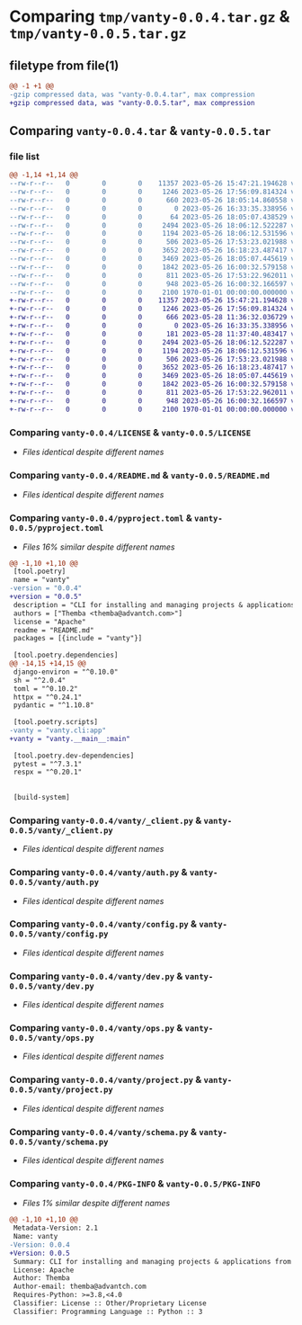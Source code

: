 # Comparing `tmp/vanty-0.0.4.tar.gz` & `tmp/vanty-0.0.5.tar.gz`

## filetype from file(1)

```diff
@@ -1 +1 @@
-gzip compressed data, was "vanty-0.0.4.tar", max compression
+gzip compressed data, was "vanty-0.0.5.tar", max compression
```

## Comparing `vanty-0.0.4.tar` & `vanty-0.0.5.tar`

### file list

```diff
@@ -1,14 +1,14 @@
--rw-r--r--   0        0        0    11357 2023-05-26 15:47:21.194628 vanty-0.0.4/LICENSE
--rw-r--r--   0        0        0     1246 2023-05-26 17:56:09.814324 vanty-0.0.4/README.md
--rw-r--r--   0        0        0      660 2023-05-26 18:05:14.860558 vanty-0.0.4/pyproject.toml
--rw-r--r--   0        0        0        0 2023-05-26 16:33:35.338956 vanty-0.0.4/vanty/__init__.py
--rw-r--r--   0        0        0       64 2023-05-26 18:05:07.438529 vanty-0.0.4/vanty/__main__.py
--rw-r--r--   0        0        0     2494 2023-05-26 18:06:12.522287 vanty-0.0.4/vanty/_client.py
--rw-r--r--   0        0        0     1194 2023-05-26 18:06:12.531596 vanty-0.0.4/vanty/auth.py
--rw-r--r--   0        0        0      506 2023-05-26 17:53:23.021988 vanty-0.0.4/vanty/cli.py
--rw-r--r--   0        0        0     3652 2023-05-26 16:18:23.487417 vanty-0.0.4/vanty/config.py
--rw-r--r--   0        0        0     3469 2023-05-26 18:05:07.445619 vanty-0.0.4/vanty/dev.py
--rw-r--r--   0        0        0     1842 2023-05-26 16:00:32.579158 vanty-0.0.4/vanty/ops.py
--rw-r--r--   0        0        0      811 2023-05-26 17:53:22.962011 vanty-0.0.4/vanty/project.py
--rw-r--r--   0        0        0      948 2023-05-26 16:00:32.166597 vanty-0.0.4/vanty/schema.py
--rw-r--r--   0        0        0     2100 1970-01-01 00:00:00.000000 vanty-0.0.4/PKG-INFO
+-rw-r--r--   0        0        0    11357 2023-05-26 15:47:21.194628 vanty-0.0.5/LICENSE
+-rw-r--r--   0        0        0     1246 2023-05-26 17:56:09.814324 vanty-0.0.5/README.md
+-rw-r--r--   0        0        0      666 2023-05-28 11:36:32.036729 vanty-0.0.5/pyproject.toml
+-rw-r--r--   0        0        0        0 2023-05-26 16:33:35.338956 vanty-0.0.5/vanty/__init__.py
+-rw-r--r--   0        0        0      181 2023-05-28 11:37:40.483417 vanty-0.0.5/vanty/__main__.py
+-rw-r--r--   0        0        0     2494 2023-05-26 18:06:12.522287 vanty-0.0.5/vanty/_client.py
+-rw-r--r--   0        0        0     1194 2023-05-26 18:06:12.531596 vanty-0.0.5/vanty/auth.py
+-rw-r--r--   0        0        0      506 2023-05-26 17:53:23.021988 vanty-0.0.5/vanty/cli.py
+-rw-r--r--   0        0        0     3652 2023-05-26 16:18:23.487417 vanty-0.0.5/vanty/config.py
+-rw-r--r--   0        0        0     3469 2023-05-26 18:05:07.445619 vanty-0.0.5/vanty/dev.py
+-rw-r--r--   0        0        0     1842 2023-05-26 16:00:32.579158 vanty-0.0.5/vanty/ops.py
+-rw-r--r--   0        0        0      811 2023-05-26 17:53:22.962011 vanty-0.0.5/vanty/project.py
+-rw-r--r--   0        0        0      948 2023-05-26 16:00:32.166597 vanty-0.0.5/vanty/schema.py
+-rw-r--r--   0        0        0     2100 1970-01-01 00:00:00.000000 vanty-0.0.5/PKG-INFO
```

### Comparing `vanty-0.0.4/LICENSE` & `vanty-0.0.5/LICENSE`

 * *Files identical despite different names*

### Comparing `vanty-0.0.4/README.md` & `vanty-0.0.5/README.md`

 * *Files identical despite different names*

### Comparing `vanty-0.0.4/pyproject.toml` & `vanty-0.0.5/pyproject.toml`

 * *Files 16% similar despite different names*

```diff
@@ -1,10 +1,10 @@
 [tool.poetry]
 name = "vanty"
-version = "0.0.4"
+version = "0.0.5"
 description = "CLI for installing and managing projects & applications from advantch.com"
 authors = ["Themba <themba@advantch.com>"]
 license = "Apache"
 readme = "README.md"
 packages = [{include = "vanty"}]
 
 [tool.poetry.dependencies]
@@ -14,15 +14,15 @@
 django-environ = "^0.10.0"
 sh = "^2.0.4"
 toml = "^0.10.2"
 httpx = "^0.24.1"
 pydantic = "^1.10.8"
 
 [tool.poetry.scripts]
-vanty = "vanty.cli:app"
+vanty = "vanty.__main__:main"
 
 [tool.poetry.dev-dependencies]
 pytest = "^7.3.1"
 respx = "^0.20.1"
 
 
 [build-system]
```

### Comparing `vanty-0.0.4/vanty/_client.py` & `vanty-0.0.5/vanty/_client.py`

 * *Files identical despite different names*

### Comparing `vanty-0.0.4/vanty/auth.py` & `vanty-0.0.5/vanty/auth.py`

 * *Files identical despite different names*

### Comparing `vanty-0.0.4/vanty/config.py` & `vanty-0.0.5/vanty/config.py`

 * *Files identical despite different names*

### Comparing `vanty-0.0.4/vanty/dev.py` & `vanty-0.0.5/vanty/dev.py`

 * *Files identical despite different names*

### Comparing `vanty-0.0.4/vanty/ops.py` & `vanty-0.0.5/vanty/ops.py`

 * *Files identical despite different names*

### Comparing `vanty-0.0.4/vanty/project.py` & `vanty-0.0.5/vanty/project.py`

 * *Files identical despite different names*

### Comparing `vanty-0.0.4/vanty/schema.py` & `vanty-0.0.5/vanty/schema.py`

 * *Files identical despite different names*

### Comparing `vanty-0.0.4/PKG-INFO` & `vanty-0.0.5/PKG-INFO`

 * *Files 1% similar despite different names*

```diff
@@ -1,10 +1,10 @@
 Metadata-Version: 2.1
 Name: vanty
-Version: 0.0.4
+Version: 0.0.5
 Summary: CLI for installing and managing projects & applications from advantch.com
 License: Apache
 Author: Themba
 Author-email: themba@advantch.com
 Requires-Python: >=3.8,<4.0
 Classifier: License :: Other/Proprietary License
 Classifier: Programming Language :: Python :: 3
```

